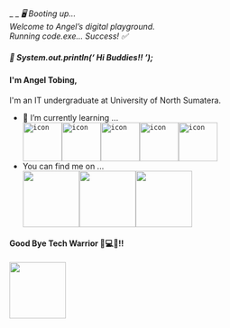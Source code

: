  _ _ _🖥️ Booting up..._ <br>
_Welcome to Angel’s digital playground._ <br>
_Running code.exe... Success! ✅_
##### 🚀 System.out.println(‘ Hi Buddies!! ’);
#### I'm Angel Tobing,
I'm an IT undergraduate at University of North Sumatera.
<br>
- 🌱 I’m currently learning ...<br>
<code><div style="display: flex; align-items: flex-start;"><img src="https://techstack-generator.vercel.app/cpp-icon.svg" alt="icon" width="69" height="69" /><img src="https://techstack-generator.vercel.app/python-icon.svg" alt="icon" width="69" height="69" /><img src="https://techstack-generator.vercel.app/mysql-icon.svg" alt="icon" width="69" height="69" /><img src="https://techstack-generator.vercel.app/java-icon.svg" alt="icon" width="69" height="69" /><img src="https://techstack-generator.vercel.app/js-icon.svg" alt="icon" width="69" height="69" /></div></code>
- You can find me on ...<br>
<code><div><a href="https://www.instagram.com/angelvtbg"><img src="https://user-images.githubusercontent.com/74038190/235294013-a33e5c43-a01c-43f6-b44d-a406d8b4ab75.gif" width="100"></a><a href="https://x.com/hcskyla?s=21"><img src="https://user-images.githubusercontent.com/74038190/235294011-b8074c31-9097-4a65-a594-4151b58743a8.gif" width="100"></a><a href="https://discord.gg/HckqmtqF"><img src="https://user-images.githubusercontent.com/74038190/235294015-47144047-25ab-417c-af1b-6746820a20ff.gif" width="100"></a></div></code>
#### Good Bye Tech Warrior 🦾💻✨‼️
<div><img src="https://user-images.githubusercontent.com/74038190/226127923-0e8b7792-7b3c-462b-951b-63c96ba1a5af.gif" width="100"></div>
